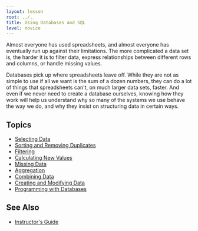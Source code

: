 ```yaml
---
layout: lesson
root: ../..
title: Using Databases and SQL
level: novice
---
```

Almost everyone has used spreadsheets,
and almost everyone has eventually run up against their limitations.
The more complicated a data set is,
the harder it is to filter data,
express relationships between different rows and columns,
or handle missing values.

Databases pick up where spreadsheets leave off.
While they are not as simple to use if all we want is the sum of a dozen numbers,
they can do a lot of things that spreadsheets can't,
on much larger data sets,
faster.
And even if we never need to create a database ourselves,
knowing how they work will help us understand why so many of the systems we use
behave the way we do,
and why they insist on structuring data in certain ways.

Topics
------
* [Selecting Data](01-select.html)
* [Sorting and Removing Duplicates](02-sort-dup.html)
* [Filtering](03-filter.html)
* [Calculating New Values](04-calc.html)
* [Missing Data](05-null.html)
* [Aggregation](06-agg.html)
* [Combining Data](07-join.html)
* [Creating and Modifying Data](08-create.html)
* [Programming with Databases](09-prog.html)

See Also
--------
* [Instructor's Guide](guide.html)
